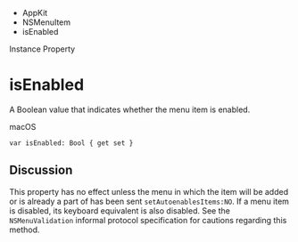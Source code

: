 

- AppKit
- NSMenuItem
-  isEnabled 

Instance Property

# isEnabled

A Boolean value that indicates whether the menu item is enabled.

macOS

``` source
var isEnabled: Bool { get set }
```

## Discussion

This property has no effect unless the menu in which the item will be added or is already a part of has been sent `setAutoenablesItems:NO`. If a menu item is disabled, its keyboard equivalent is also disabled. See the `NSMenuValidation` informal protocol specification for cautions regarding this method.

